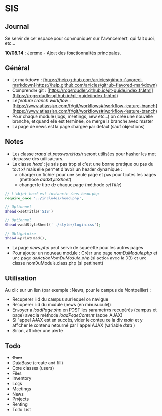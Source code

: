 SIS
===

## Journal
Se servir de cet espace pour communiquer sur l'avancement, qui fait quoi, etc...

__10/08/14__ : Jerome - Ajout des fonctionnalités principales.

## Général

* Le markdown : [https://help.github.com/articles/github-flavored-markdown](https://help.github.com/articles/github-flavored-markdown)
* Comprendre git : [https://rogerdudler.github.io/git-guide/index.fr.html](https://rogerdudler.github.io/git-guide/index.fr.html)
* Le _feature branch workflow_ : [https://www.atlassian.com/fr/git/workflows#!workflow-feature-branch](https://www.atlassian.com/fr/git/workflows#!workflow-feature-branch)
* Pour chaque module (logs, meetings, new etc...) on crée une nouvelle branche, et quand elle est terminée, on merge la branche avec master
* La page de news est la page chargée par defaut (sauf objections)

## Notes
* Les classe _srand_ et _passwordHash_ seront utilisées pour hasher les mot de passe des utilisateurs.
* La classe _head_ : je sais pas trop si c'est une bonne pratique ou pas du tout x/ mais elle permet d'avoir un header dynamique : 
	* charger un fichier pour une seule page et pas pour toutes les pages (méthode _addStyleSheet_)
	* changer le titre de chaque page (méthode _setTitle_)

```php
// L'objet head est instancie dans head.php  
require_once '../includes/head.php';

// Optionnel
$head->setTitle('SIS');	

// Optionnel
$head->addStyleSheet('../styles/login.css');

// Obligatoire
$head->printHead();
```

* La page _news.php_ peut servir de squelette pour les autres pages
* Pour ajouter un nouveau module : Créer une page _nomDuModule.php_ et une page _dbActionNomDuModule.php_ (si action avec la DB) et une classe nomDuModule.class.php (si pertinent)


## Utilisation
Au clic sur un lien (par exemple : News, pour le campus de Montpellier) : 

* Recuperer l'id du campus sur lequel on navigue
* Recuperer l'id du module (news (en minusucule))
* Envoyer a _loadPage.php_ en POST les parametres recupérés (campus et page) avec la méthode _loadPageContent_ (appel AJAX)
* Si l'appel AJAX est un succès, vider le conteu de la div _main_ et y afficher le contenu retourné par l'appel AJAX (variable _data_ )
* Sinon, afficher une alerte


## Todo

* ~~Core~~
* DataBase (create and fill)
* Core classes (users)
* Files
* Inventory
* Logs
* Meetings
* News
* Projects
* Renting
* Todo List
